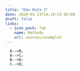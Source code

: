 ```yaml
---
title: "Emo Data 3"
date: 2020-03-13T14:19:53-05:00
draft: false
links:
  - icon_pack: fab
    name: Methods
    url: courses/example3
---
```


```mermaid graph TD;
  A-->B;   
  A-->C; 
  B-->D;
  C-->D;
```
